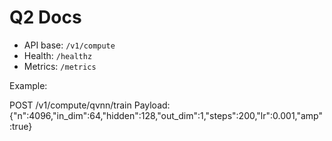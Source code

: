 # Q2 Docs

- API base: `/v1/compute`
- Health: `/healthz`
- Metrics: `/metrics`

Example:

POST /v1/compute/qvnn/train
Payload: {"n":4096,"in_dim":64,"hidden":128,"out_dim":1,"steps":200,"lr":0.001,"amp":true}